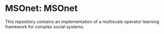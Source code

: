 # MSOnet: MSOnet

This repository contains an implementation of a multiscale operator learning framework for complex social systems. 
